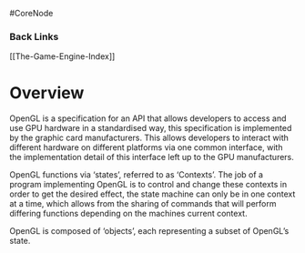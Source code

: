 #CoreNode
### Back Links
[[The-Game-Engine-Index]]


# Overview
OpenGL is a specification for an API that allows developers to access and use GPU hardware in a standardised way, this specification is implemented by the graphic card manufacturers. This allows developers to interact with different hardware on different platforms via one common interface, with the implementation detail of this interface left up to the GPU manufacturers.

OpenGL functions via ‘states’, referred to as ‘Contexts’. The job of a program implementing OpenGL is to control and change these contexts in order to get the desired effect, the state machine can only be in one context at a time, which allows from the sharing of commands that will perform differing functions depending on the machines current context.

OpenGL is composed of ‘objects’, each representing a subset of OpenGL’s state.




